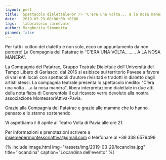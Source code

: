 ```yaml
---
layout: post
title:  Spettacolo dialettale<br /> "C'era una volta... a la nosa manera"
date:   2019-03-29 08:00:00 +0100
tags:   laboratorio carnevale
author: Margherita Simonetta
pinned: false
---
```


Per tutti i cultori del dialetto e non solo, ecco un appuntamento da non perdere! La Compagnia del Patatrac in  “C'ERA UNA VOLTA......... A LA NOSA MANERA”.

La Compagnia del Patatrac, Gruppo Teatrale Dialettale dell'Università del Tempo Libero di Garlasco, dal 2016 si esibisce sul territorio Pavese a favore di vari enti locali con spettacoli d’autore rivisitati e tradotti in dialetto dagli artisti stessi.
La compagnia teatrale presenta lo spettacolo inedito: "C’era una volta ....a la nosa manera", libera interpretazione dialettale in due atti, della nota fiaba di Cenerentola il cui ricavato verrà devoluto alla nostra associazione MontessoriAttiva-Pavia.

Grazie alla Compagnia del Patatrac e grazie alle mamme che lo hanno pensato e lo stanno sostenendo.

Vi aspettiamo il 6 aprile al Teatro Volta di Pavia alle ore 21.

Per informazioni e prenotazioni scrivere a [insiemepermontessoriattiva@gmail.com](mailto:insiemepermontessoriattiva@gmail.com) o telefonare al +39 338 6579499

{% include image.html img="/assets/img/2019-03-29/locandina.jpg" title="locandina" caption="Locandina dell'evento" %}
